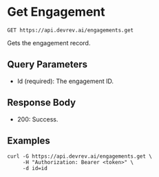 # Get Engagement

```http
GET https://api.devrev.ai/engagements.get
```

Gets the engagement record.



## Query Parameters

- Id (required): The engagement ID.

## Response Body

- 200: Success.

## Examples

```shell
curl -G https://api.devrev.ai/engagements.get \
     -H "Authorization: Bearer <token>" \
     -d id=id
```